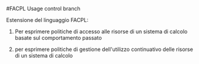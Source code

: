 #FACPL Usage control branch

Estensione del linguaggio FACPL:

1. Per esprimere politiche di accesso alle risorse di un sistema di calcolo basate sul comportamento passato

2. per esprimere politiche di gestione dell'utilizzo continuativo delle risorse di un sistema di calcolo
